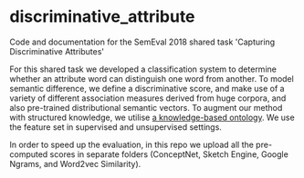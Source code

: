 # discriminative_attribute
Code and documentation for the SemEval 2018 shared task 'Capturing Discriminative Attributes'

For this shared task we developed a classification system to determine whether an attribute word can distinguish one word from another.
To model semantic difference, we define a discriminative score, and make use of a variety of different association measures derived from huge corpora, and also pre-trained distributional semantic vectors. To augment our method with structured knowledge, we utilise [a knowledge-based ontology](http://conceptnet.io/). We use the feature set in supervised and unsupervised settings.

In order to speed up the evaluation, in this repo we upload all the pre-computed scores in separate folders (ConceptNet, Sketch Engine, Google Ngrams, and Word2vec Similarity). 


